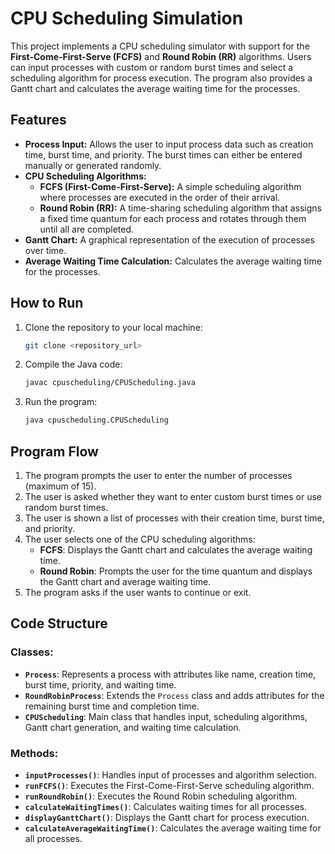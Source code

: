 # CPU Scheduling Simulation

This project implements a CPU scheduling simulator with support for the **First-Come-First-Serve (FCFS)** and **Round Robin (RR)** algorithms. Users can input processes with custom or random burst times and select a scheduling algorithm for process execution. The program also provides a Gantt chart and calculates the average waiting time for the processes.

## Features

- **Process Input:** Allows the user to input process data such as creation time, burst time, and priority. The burst times can either be entered manually or generated randomly.
- **CPU Scheduling Algorithms:**
  - **FCFS (First-Come-First-Serve):** A simple scheduling algorithm where processes are executed in the order of their arrival.
  - **Round Robin (RR):** A time-sharing scheduling algorithm that assigns a fixed time quantum for each process and rotates through them until all are completed.
- **Gantt Chart:** A graphical representation of the execution of processes over time.
- **Average Waiting Time Calculation:** Calculates the average waiting time for the processes.

## How to Run

1. Clone the repository to your local machine:

    ```bash
    git clone <repository_url>
    ```

2. Compile the Java code:

    ```bash
    javac cpuscheduling/CPUScheduling.java
    ```

3. Run the program:

    ```bash
    java cpuscheduling.CPUScheduling
    ```

## Program Flow

1. The program prompts the user to enter the number of processes (maximum of 15).
2. The user is asked whether they want to enter custom burst times or use random burst times.
3. The user is shown a list of processes with their creation time, burst time, and priority.
4. The user selects one of the CPU scheduling algorithms:
   - **FCFS**: Displays the Gantt chart and calculates the average waiting time.
   - **Round Robin**: Prompts the user for the time quantum and displays the Gantt chart and average waiting time.
5. The program asks if the user wants to continue or exit.

## Code Structure

### Classes:
- **`Process`**: Represents a process with attributes like name, creation time, burst time, priority, and waiting time.
- **`RoundRobinProcess`**: Extends the `Process` class and adds attributes for the remaining burst time and completion time.
- **`CPUScheduling`**: Main class that handles input, scheduling algorithms, Gantt chart generation, and waiting time calculation.

### Methods:
- **`inputProcesses()`**: Handles input of processes and algorithm selection.
- **`runFCFS()`**: Executes the First-Come-First-Serve scheduling algorithm.
- **`runRoundRobin()`**: Executes the Round Robin scheduling algorithm.
- **`calculateWaitingTimes()`**: Calculates waiting times for all processes.
- **`displayGanttChart()`**: Displays the Gantt chart for process execution.
- **`calculateAverageWaitingTime()`**: Calculates the average waiting time for all processes.

